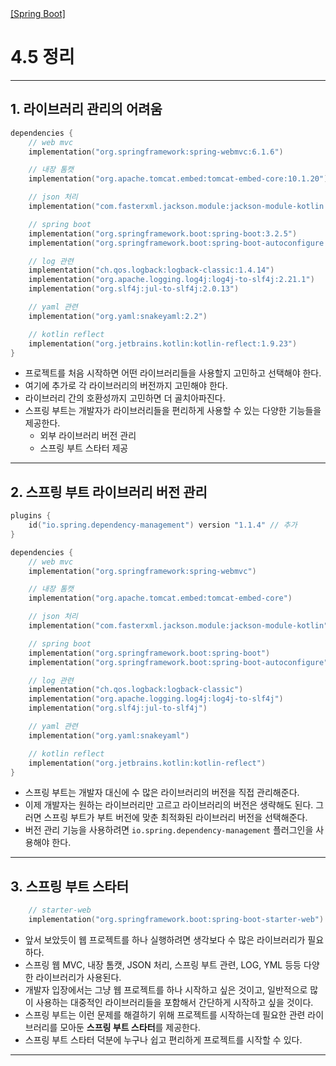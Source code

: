 <nav>
    <a href="../.." target="_blank">[Spring Boot]</a>
</nav>

# 4.5 정리

---

## 1. 라이브러리 관리의 어려움
```kotlin
dependencies {
    // web mvc
    implementation("org.springframework:spring-webmvc:6.1.6")

    // 내장 톰캣
    implementation("org.apache.tomcat.embed:tomcat-embed-core:10.1.20")

    // json 처리
    implementation("com.fasterxml.jackson.module:jackson-module-kotlin:2.15.4")

    // spring boot
    implementation("org.springframework.boot:spring-boot:3.2.5")
    implementation("org.springframework.boot:spring-boot-autoconfigure:3.2.5")

    // log 관련
    implementation("ch.qos.logback:logback-classic:1.4.14")
    implementation("org.apache.logging.log4j:log4j-to-slf4j:2.21.1")
    implementation("org.slf4j:jul-to-slf4j:2.0.13")

    // yaml 관련
    implementation("org.yaml:snakeyaml:2.2")

    // kotlin reflect
    implementation("org.jetbrains.kotlin:kotlin-reflect:1.9.23")
}
```
- 프로젝트를 처음 시작하면 어떤 라이브러리들을 사용할지 고민하고 선택해야 한다.
- 여기에 추가로 각 라이브러리의 버전까지 고민해야 한다. 
- 라이브러리 간의 호환성까지 고민하면 더 골치아파진다.
- 스프링 부트는 개발자가 라이브러리들을 편리하게 사용할 수 있는 다양한 기능들을 제공한다.
  - 외부 라이브러리 버전 관리
  - 스프링 부트 스타터 제공

---

## 2. 스프링 부트 라이브러리 버전 관리
```kotlin
plugins {
    id("io.spring.dependency-management") version "1.1.4" // 추가
}
```
```kotlin
dependencies {
    // web mvc
    implementation("org.springframework:spring-webmvc")

    // 내장 톰캣
    implementation("org.apache.tomcat.embed:tomcat-embed-core")

    // json 처리
    implementation("com.fasterxml.jackson.module:jackson-module-kotlin")

    // spring boot
    implementation("org.springframework.boot:spring-boot")
    implementation("org.springframework.boot:spring-boot-autoconfigure")

    // log 관련
    implementation("ch.qos.logback:logback-classic")
    implementation("org.apache.logging.log4j:log4j-to-slf4j")
    implementation("org.slf4j:jul-to-slf4j")

    // yaml 관련
    implementation("org.yaml:snakeyaml")

    // kotlin reflect
    implementation("org.jetbrains.kotlin:kotlin-reflect")
}
```
- 스프링 부트는 개발자 대신에 수 많은 라이브러리의 버전을 직접 관리해준다.
- 이제 개발자는 원하는 라이브러리만 고르고 라이브러리의 버전은 생략해도 된다. 그러면 스프링 부트가 부트 버전에 맞춘 최적화된 라이브러리 버전을 선택해준다.
- 버전 관리 기능을 사용하려면 `io.spring.dependency-management` 플러그인을 사용해야 한다. 

---

## 3. 스프링 부트 스타터
```kotlin
    // starter-web
    implementation("org.springframework.boot:spring-boot-starter-web")
```
- 앞서 보았듯이 웹 프로젝트를 하나 실행하려면 생각보다 수 많은 라이브러리가 필요하다.
- 스프링 웹 MVC, 내장 톰캣, JSON 처리, 스프링 부트 관련, LOG, YML 등등 다양한 라이브러리가 사용된다.
- 개발자 입장에서는 그냥 웹 프로젝트를 하나 시작하고 싶은 것이고, 일반적으로 많이 사용하는 대중적인 라이브러리들을 포함해서 간단하게 시작하고 싶을 것이다.
- 스프링 부트는 이런 문제를 해결하기 위해 프로젝트를 시작하는데 필요한 관련 라이브러리를 모아둔 **스프링 부트 스타터**를 제공한다.
- 스프링 부트 스타터 덕분에 누구나 쉽고 편리하게 프로젝트를 시작할 수 있다.

---
